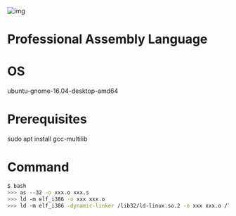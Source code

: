 ![img](http://ecx.images-amazon.com/images/I/51AH1J4Wo9L._SX394_BO1,204,203,200_.jpg)
# Professional Assembly Language

# OS 
ubuntu-gnome-16.04-desktop-amd64
# Prerequisites
sudo apt install gcc-multilib

# Command
```bash
$ bash
>>> as --32 -o xxx.o xxx.s
>>> ld -m elf_i386 -o xxx xxx.o
>>> ld -m elf_i386 -dynamic-linker /lib32/ld-linux.so.2 -o xxx xxx.o /lib32/libc.so.6
```
